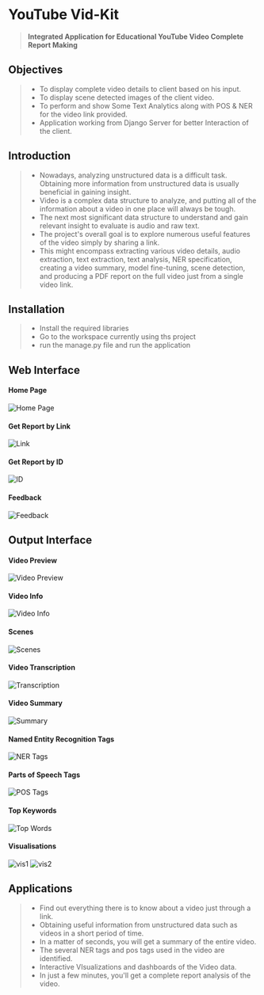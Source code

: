 # **YouTube Vid-Kit**
> **Integrated Application for Educational YouTube Video Complete Report Making**

## **Objectives**
> * To display complete video details to client based on his input.
> * To display scene detected images of the client video.
> * To perform and show Some Text Analytics along with POS & NER for the video link provided.
> * Application working from Django Server for better Interaction of the client.

## **Introduction**
> * Nowadays, analyzing unstructured data is a difficult task. Obtaining more information from unstructured data is usually beneficial in gaining insight.
> * Video is a complex data structure to analyze, and putting all of the information about a video in one place will always be tough.
> * The next most significant data structure to understand and gain relevant insight to evaluate is audio and raw text.
> * The project's overall goal is to explore numerous useful features of the video simply by sharing a link.
> * This might encompass extracting various video details, audio extraction, text extraction, text analysis, NER specification, creating a video summary, model fine-tuning, scene detection, and producing a PDF report on the full video just from a single video link.

## **Installation**
> * Install the required libraries
> * Go to the workspace currently using ths project
> * run the manage.py file and run the application

## **Web Interface**
#### Home Page
![Home Page](https://github.com/Adi-Narayana-Madapakula/YouTube-Vid-Kit/blob/main/vidkit/gitfiles/Screenshot%20(18).png)
#### Get Report by Link
![Link](https://github.com/Adi-Narayana-Madapakula/YouTube-Vid-Kit/blob/main/vidkit/gitfiles/Screenshot%20(19).png)
#### Get Report by ID
![ID](https://github.com/Adi-Narayana-Madapakula/YouTube-Vid-Kit/blob/main/vidkit/gitfiles/Screenshot%20(20).png)
#### Feedback
![Feedback](https://github.com/Adi-Narayana-Madapakula/YouTube-Vid-Kit/blob/main/vidkit/gitfiles/Screenshot%20(21).png)

## **Output Interface**
#### Video Preview
![Video Preview](https://github.com/Adi-Narayana-Madapakula/YouTube-Vid-Kit/blob/main/vidkit/gitfiles/Screenshot%20(22).png)
#### Video Info
![Video Info](https://github.com/Adi-Narayana-Madapakula/YouTube-Vid-Kit/blob/main/vidkit/gitfiles/Screenshot%20(23).png)
#### Scenes
![Scenes](https://github.com/Adi-Narayana-Madapakula/YouTube-Vid-Kit/blob/main/vidkit/gitfiles/Screenshot%20(24).png)
#### Video Transcription
![Transcription](https://github.com/Adi-Narayana-Madapakula/YouTube-Vid-Kit/blob/main/vidkit/gitfiles/Screenshot%20(25).png)
#### Video Summary
![Summary](https://github.com/Adi-Narayana-Madapakula/YouTube-Vid-Kit/blob/main/vidkit/gitfiles/Screenshot%20(26).png)
#### Named Entity Recognition Tags
![NER Tags](https://github.com/Adi-Narayana-Madapakula/YouTube-Vid-Kit/blob/main/vidkit/gitfiles/Screenshot%20(27).png)
#### Parts of Speech Tags
![POS Tags](https://github.com/Adi-Narayana-Madapakula/YouTube-Vid-Kit/blob/main/vidkit/gitfiles/Screenshot%20(28).png)
#### Top Keywords
![Top Words](https://github.com/Adi-Narayana-Madapakula/YouTube-Vid-Kit/blob/main/vidkit/gitfiles/Screenshot%20(29).png)
#### Visualisations
![vis1](https://github.com/Adi-Narayana-Madapakula/YouTube-Vid-Kit/blob/main/vidkit/gitfiles/Screenshot%20(30).png)
![vis2](https://github.com/Adi-Narayana-Madapakula/YouTube-Vid-Kit/blob/main/vidkit/gitfiles/Screenshot%20(31).png)

## **Applications**
> * Find out everything there is to know about a video just through a link.
> * Obtaining useful information from unstructured data such as videos in a 
short period of time.
> * In a matter of seconds, you will get a summary of the entire video.
> * The several NER tags and pos tags used in the video are identified.
> * Interactive VIsualizations and dashboards of the Video data.
> * In just a few minutes, you'll get a complete report analysis of the video.



